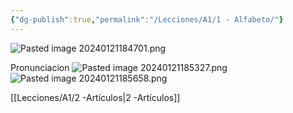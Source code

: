 ```yaml
---
{"dg-publish":true,"permalink":"/Lecciones/A1/1 - Alfabeto/"}
---
```


![Pasted image 20240121184701.png](/img/user/imgs/Pasted%20image%2020240121184701.png)

Pronunciacion
![Pasted image 20240121185327.png](/img/user/imgs/Pasted%20image%2020240121185327.png)
![Pasted image 20240121185658.png](/img/user/imgs/Pasted%20image%2020240121185658.png)

[[Lecciones/A1/2 -Artículos\|2 -Artículos]]

